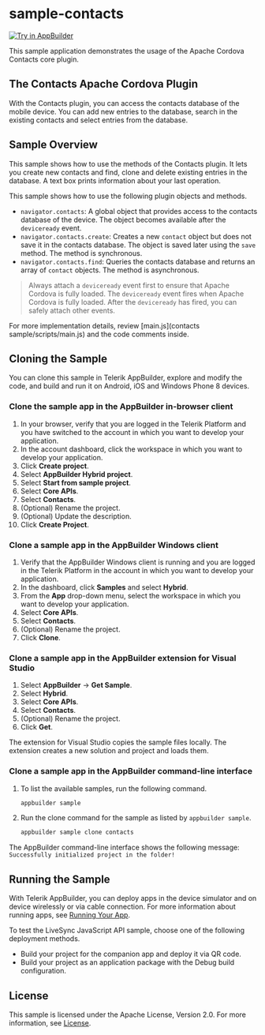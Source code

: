 sample-contacts
===============
<a href="https://platform.telerik.com/#appbuilder/clone/https%3A%2F%2Fgithub.com%2FIcenium%2Fsample-contacts" target="_blank"><img src="http://docs.telerik.com/platform/appbuilder/sample-apps/images/try-in-appbuilder.png" alt="Try in AppBuilder" title="Try in AppBuilder" /></a>

This sample application demonstrates the usage of the Apache Cordova Contacts core plugin.

## The Contacts Apache Cordova Plugin

With the Contacts plugin, you can access the contacts database of the mobile device. You can add new entries to the database, search in the existing contacts and select entries from the database.

## Sample Overview

This sample shows how to use the methods of the Contacts plugin. It lets you create new contacts and find, clone and delete existing entries in the database. A text box prints information about your last operation.

This sample shows how to use the following plugin objects and methods.

* `navigator.contacts`: A global object that provides access to the contacts database of the device. The object becomes available after the `deviceready` event.
* `navigator.contacts.create`: Creates a new `contact` object but does not save it in the contacts database. The object is saved later using the `save` method. The method is synchronous.
* `navigator.contacts.find`: Queries the contacts database and returns an array of `contact` objects. The method is asynchronous.

> Always attach a `deviceready` event first to ensure that Apache Cordova is fully loaded. The `deviceready` event fires when Apache Cordova is fully loaded. After the `deviceready` has fired, you can safely attach other events.

For more implementation details, review [main.js](contacts sample/scripts/main.js) and the code comments inside.

## Cloning the Sample

You can clone this sample in Telerik AppBuilder, explore and modify the code, and build and run it on Android, iOS and Windows Phone 8 devices.

### Clone the sample app in the AppBuilder in-browser client

1. In your browser, verify that you are logged in the Telerik Platform and you have switched to the account in which you want to develop your application.
1. In the account dashboard, click the workspace in which you want to develop your application.
1. Click **Create project**.
1. Select **AppBuilder Hybrid project**.
1. Select **Start from sample project**.
1. Select **Core APIs**.
1. Select **Contacts**.
1. (Optional) Rename the project.
1. (Optional) Update the description.
1. Click **Create Project**.

### Clone a sample app in the AppBuilder Windows client

1. Verify that the AppBuilder Windows client is running and you are logged in the Telerik Platform in the account in which you want to develop your application.
1. In the dashboard, click **Samples** and select **Hybrid**.
1. From the **App** drop-down menu, select the workspace in which you want to develop your application.
1. Select **Core APIs**.
1. Select **Contacts**.
1. (Optional) Rename the project.
1. Click **Clone**.

### Clone a sample app in the AppBuilder extension for Visual Studio

1. Select **AppBuilder** &#8594; **Get Sample**.
1. Select **Hybrid**.
1. Select **Core APIs**.
1. Select **Contacts**.
1. (Optional) Rename the project.
1. Click **Get**.

The extension for Visual Studio copies the sample files locally. The extension creates a new solution and project and loads them.

### Clone a sample app in the AppBuilder command-line interface

1. To list the available samples, run the following command.

	```bash
	appbuilder sample
	```
1. Run the clone command for the sample as listed by `appbuilder sample`.
	
	```bash
	appbuilder sample clone contacts
	```

The AppBuilder command-line interface shows the following message: `Successfully initialized project in the folder!`

## Running the Sample

With Telerik AppBuilder, you can deploy apps in the device simulator and on device wirelessly or via cable connection. For more information about running apps, see [Running Your App][Running Your App].

To test the LiveSync JavaScript API sample, choose one of the following deployment methods.

* Build your project for the companion app and deploy it via QR code.
* Build your project as an application package with the Debug build configuration.

## License

This sample is licensed under the Apache License, Version 2.0. For more information, see [License][License].

[License]: License.md
[Running Your App]: http://docs.telerik.com/platform/appbuilder/testing-your-app/run-your-app
